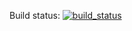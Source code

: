 Build status: [![build_status](https://travis-ci.org/media-net/openrtb-model.svg?branch=master)](https://travis-ci.org/media-net/openrtb-model)
